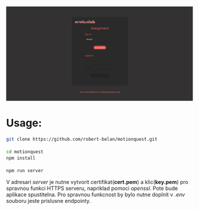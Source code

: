 ![MotionQuest Screenshot](./screenshot.jpg)

# Usage:

```bash
git clone https://github.com/robert-belan/motionquest.git

cd motionquest
npm install

npm run server
```

V adresari _server_ je nutne vytvorit certifikat(**cert.pem**) a klic(**key.pem**) pro spravnou funkci HTTPS serveru, napriklad pomoci _openssl_. Pote bude aplikace spustitelna. Pro spravnou funkcnost by bylo nutne doplnit v _.env_ souboru jeste prislusne endpointy.
